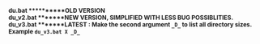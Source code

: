 <b><sup>du.bat **********OLD VERSION
<br>du_v2.bat *******NEW VERSION, SIMPLIFIED WITH LESS BUG POSSIBLITIES.
<br>du_v3.bat *******LATEST : Make the second argument ```_D_``` to list all directory sizes. Example ```du_v3.bat X _D_```

